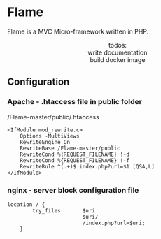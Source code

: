 # Flame
Flame is a MVC Micro-framework written in PHP.
<p align=center>todos: 
<br>write documentation
<br>build docker image

</p>






## Configuration
### Apache - .htaccess file in public folder 
/Flame-master/public/.htaccess
```
<IfModule mod_rewrite.c>
    Options -MultiViews
    RewriteEngine On
    RewriteBase /Flame-master/public
    RewriteCond %{REQUEST_FILENAME} !-d
    RewriteCond %{REQUEST_FILENAME} !-f
    RewriteRule ^(.+)$ index.php?url=$1 [QSA,L]
</IfModule>
```



### nginx - server block configuration file
```
location / {
        try_files       $uri
                        $uri/
                        /index.php?url=$uri;
    }
```
